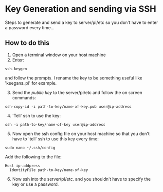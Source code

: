# Key Generation and sending via SSH
Steps to generate and send a key to server/pi/etc so you don't have to enter a password every time...
## How to do this
1. Open a terminal window on your host machine
2. Enter:
```
ssh-keygen
```
and follow the prompts. I rename the key to be something useful like 'keegans_pi' for example.

3. Send the *public key* to the server/pi/etc and follow the on screen commands:
```
ssh-copy-id -i path-to-key/name-of-key.pub user@ip-address
```
4. 'Tell' ssh to use the key:
```
ssh -i path-to-key/name-of-key user@ip-address
```
5. Now open the ssh config file on your host machine so that you don't have to 'tell' ssh to use this key every time:
```
sudo nano ~/.ssh/config
```
Add the following to the file:
```
Host ip-addpress
  IdentityFile path-to-key/name-of-key
```
6. Now ssh into the server/pi/etc. and you shouldn't have to specify the key or use a password.
